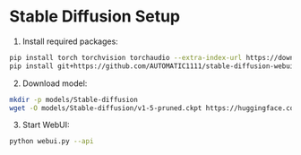 # Stable Diffusion Setup

1. Install required packages:
```bash
pip install torch torchvision torchaudio --extra-index-url https://download.pytorch.org/whl/cu118
pip install git+https://github.com/AUTOMATIC1111/stable-diffusion-webui.git
```

2. Download model:
```bash
mkdir -p models/Stable-diffusion
wget -O models/Stable-diffusion/v1-5-pruned.ckpt https://huggingface.co/runwayml/stable-diffusion-v1-5/resolve/main/v1-5-pruned.ckpt
```

3. Start WebUI:
```bash
python webui.py --api
```
